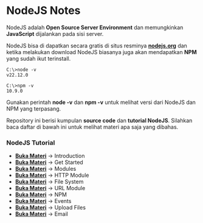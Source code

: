 # NodeJS Notes

NodeJS adalah **Open Source Server Environment** dan memungkinkan **JavaScript** dijalankan pada sisi server.

NodeJS bisa di dapatkan secara gratis di situs resminya **[nodejs.org](https://nodejs.org/en/download)** dan ketika melakukan download NodeJS biasanya juga akan mendapatkan **NPM** yang sudah ikut terinstall.

```
C:\>node -v
v22.12.0

C:\>npm -v
10.9.0
```

Gunakan perintah **node -v** dan **npm -v** untuk melihat versi dari NodeJS dan NPM yang terpasang.

Repository ini berisi kumpulan **source code** dan **tutorial NodeJS**. Silahkan baca daftar di bawah ini untuk melihat materi apa saja yang dibahas.

### NodeJS Tutorial

- **[Buka Materi](basic/intro/)** -> Introduction
- **[Buka Materi](basic/get-started/)** -> Get Started
- **[Buka Materi](basic/modules/)** -> Modules
- **[Buka Materi](basic/http-module/)** -> HTTP Module
- **[Buka Materi](basic/file-system/)** -> File System
- **[Buka Materi](basic/url-module/)** -> URL Module
- **[Buka Materi](basic/npm/)** -> NPM
- **[Buka Materi](basic/events/)** -> Events
- **[Buka Materi](basic/upload-files/)** -> Upload Files
- **[Buka Materi](basic/email/)** -> Email

